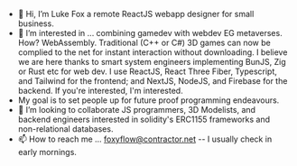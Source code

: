 - 👋 Hi, I’m Luke Fox a remote ReactJS webapp designer for small business.
- 👀 I’m interested in ... combining gamedev with webdev EG metaverses. How? WebAssembly. Traditional (C++ or C#) 3D games can now be complied to the net for instant interaction without downloading. I believe we are here thanks to smart system engineers implementing BunJS, Zig or Rust etc for web dev. I use ReactJS, React Three Fiber, Typescript, and Tailwind for the frontend; and NextJS, NodeJS, and Firebase for the backend. If you're interested, I'm interested.
- My goal is to set people up for future proof programming endeavours.
- 💞️ I’m looking to collaborate JS programmers, 3D Modelists, and backend engineers interested in solidity's ERC1155 frameworks and non-relational databases. 
- 📫 How to reach me ... foxyflow@contractor.net -- I usually check in early mornings.

<!---
foxyflow/foxyflow is a ✨ special ✨ repository because its `README.md` (this file) appears on your GitHub profile.
You can click the Preview link to take a look at your changes.
--->
